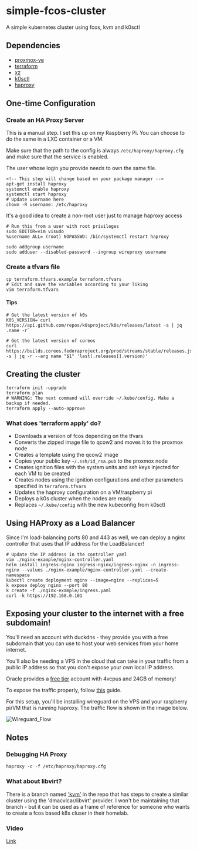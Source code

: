 # simple-fcos-cluster
A simple kubernetes cluster using fcos, kvm and k0sctl

## Dependencies

- [proxmox-ve](https://www.proxmox.com/en/proxmox-ve)
- [terraform](https://www.terraform.io/)
- [xz](https://en.wikipedia.org/wiki/XZ_Utils)
- [k0sctl](https://github.com/k0sproject/k0sctl)
- [haproxy](http://www.haproxy.org/)

## One-time Configuration

### Create an HA Proxy Server

This is a manual step. I set this up on my Raspberry Pi. You can choose to do the same in a LXC container or a VM.

Make sure that the path to the config is always `/etc/haproxy/haproxy.cfg` and make sure that the service is enabled.

The user whose login you provide needs to own the same file.

```
<!-- This step will change based on your package manager -->
apt-get install haproxy
systemctl enable haproxy
systemctl start haproxy
# Update username here
chown -R username: /etc/haproxy
```

It's a good idea to create a non-root user just to manage haproxy access

```
# Run this from a user with root privileges
sudo EDITOR=vim visudo
%username ALL= (root) NOPASSWD: /bin/systemctl restart haproxy

sudo addgroup username
sudo adduser --disabled-password --ingroup wireproxy username
```


### Create a tfvars file

```
cp terraform.tfvars.example terraform.tfvars
# Edit and save the variables according to your liking
vim terraform.tfvars
```

#### Tips

```
# Get the latest version of k0s
K0S_VERSION=`curl https://api.github.com/repos/k0sproject/k0s/releases/latest -s | jq .name -r`

# Get the latest version of coreos
curl https://builds.coreos.fedoraproject.org/prod/streams/stable/releases.json -s | jq -r --arg name "$1" 'last(.releases[].version)'
```


## Creating the cluster

```
terraform init -upgrade
terraform plan
# WARNING: The next command will override ~/.kube/config. Make a backup if needed.
terraform apply --auto-approve
```

### What does 'terraform apply' do?

- Downloads a version of fcos depending on the tfvars
- Converts the zipped image file to qcow2 and moves it to the proxmox node
- Creates a template using the qcow2 image
- Copies your public key `~/.ssh/id_rsa.pub` to the proxmox node
- Creates ignition files with the system units and ssh keys injected for each VM to be created
- Creates nodes using the ignition configurations and other parameters  specified in `terraform.tfvars`
- Updates the haproxy configuration on a VM/raspberry pi
- Deploys a k0s cluster when the nodes are ready
- Replaces `~/.kube/config` with the new kubeconfig from k0sctl


## Using HAProxy as a Load Balancer

Since I'm load-balancing ports 80 and 443 as well, we can deploy a nginx controller that uses that IP address for the LoadBalancer!

```
# Update the IP address in the controller yaml
vim ./nginx-example/nginx-controller.yaml
helm install ingress-nginx ingress-nginx/ingress-nginx -n ingress-nginx --values ./nginx-example/nginx-controller.yaml --create-namespace
kubectl create deployment nginx --image=nginx --replicas=5
k expose deploy nginx --port 80
k create -f ./nginx-example/ingress.yaml
curl -k https://192.168.0.101
```

## Exposing your cluster to the internet with a free subdomain!

You'll need an account with duckdns - they provide you with a free subdomain that you can use to host your web services from your home internet.

You'll also be needing a VPS in the cloud that can take in your traffic from a public IP address so that you don't expose your own local IP address.

Oracle provides a [free tier](https://www.oracle.com/in/cloud/free/) account with 4vcpus and 24GB of memory!

To expose the traffic properly, follow [this](https://github.com/Naman1997/simple-fcos-cluster/blob/main/Wireguard_Setup.md) guide.

For this setup, you'll be installing wireguard on the VPS and your raspberry pi/VM that is running haproxy. The traffic flow is shown in the image below.

![Wireguard_Flow](https://user-images.githubusercontent.com/19908560/210160691-8b00380f-be12-4f13-920a-fb3ef2616f73.jpg)

## Notes

### Debugging HA Proxy

```
haproxy -c -f /etc/haproxy/haproxy.cfg
```

### What about libvirt?

There is a branch named ['kvm'](https://github.com/Naman1997/simple-fcos-cluster/tree/kvm) in the repo that has steps to create a similar cluster using the 'dmacvicar/libvirt' provider. I won't be maintaining that branch - but it can be used as a frame of reference for someone who wants to create a fcos based k8s cluser in their homelab.

### Video

[Link](https://youtu.be/zdAQ3Llj3IU)